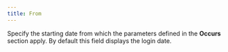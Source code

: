 ```yaml
---
title: From
---
```



Specify the starting date from which the parameters defined in the **Occurs** section apply. By default this field displays the login date.
